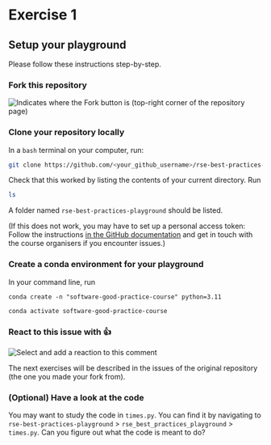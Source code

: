 # Exercise 1

## Setup your playground

Please follow these instructions step-by-step.

### Fork this repository

![Indicates where the Fork button is (top-right corner of the repository page)](https://i.imgur.com/HiBlmrj.png)

### Clone your repository locally

In a `bash` terminal on your computer, run:
```bash
git clone https://github.com/<your_github_username>/rse-best-practices-playground.git
```

Check that this worked by listing the contents of your current directory. Run
```bash
ls
```
A folder named `rse-best-practices-playground` should be listed.

(If this does not work, you may have to set up a personal access token: Follow the instructions [in the GitHub documentation](https://docs.github.com/en/authentication/keeping-your-account-and-data-secure/managing-your-personal-access-tokens#creating-a-fine-grained-personal-access-token) and get in touch with the course organisers if you encounter issues.)

### Create a conda environment for your playground

In your command line, run

```{.bash}
conda create -n "software-good-practice-course" python=3.11
```
```{.bash}
conda activate software-good-practice-course
```

### React to this issue with :+1:
![Select and add a reaction to this comment](https://user-images.githubusercontent.com/963242/95435873-0bcb4480-094b-11eb-9d37-2fdefdcb8c6f.png)

The next exercises will be described in the issues of the original repository (the one you made your fork from).
### (Optional) Have a look at the code

You may want to study the code in `times.py`. You can find it by navigating to `rse-best-practices-playground` > `rse_best_practices_playground` > `times.py`. Can you figure out what the code is meant to do?
